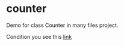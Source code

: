 # counter
Demo for class Counter in many files project.

Condition you see this [link](https://github.com/netology-code/cppm-homeworks/tree/main/06/02)
